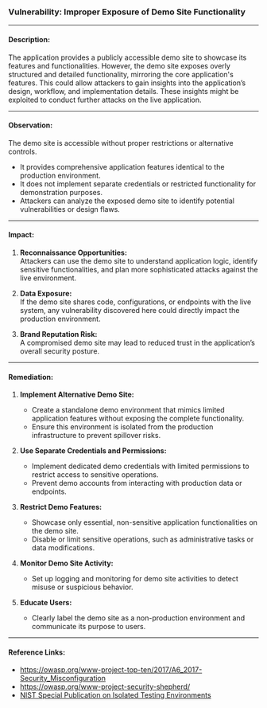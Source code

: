 ### Vulnerability: **Improper Exposure of Demo Site Functionality**

---

#### **Description:**  
The application provides a publicly accessible demo site to showcase its features and functionalities. However, the demo site exposes overly structured and detailed functionality, mirroring the core application's features. This could allow attackers to gain insights into the application’s design, workflow, and implementation details. These insights might be exploited to conduct further attacks on the live application.

---

#### **Observation:**  
The demo site is accessible without proper restrictions or alternative controls.  
- It provides comprehensive application features identical to the production environment.  
- It does not implement separate credentials or restricted functionality for demonstration purposes.  
- Attackers can analyze the exposed demo site to identify potential vulnerabilities or design flaws.  

---

#### **Impact:**  
1. **Reconnaissance Opportunities:**  
   Attackers can use the demo site to understand application logic, identify sensitive functionalities, and plan more sophisticated attacks against the live environment.  

2. **Data Exposure:**  
   If the demo site shares code, configurations, or endpoints with the live system, any vulnerability discovered here could directly impact the production environment.  

3. **Brand Reputation Risk:**  
   A compromised demo site may lead to reduced trust in the application’s overall security posture.  

---

#### **Remediation:**  
1. **Implement Alternative Demo Site:**  
   - Create a standalone demo environment that mimics limited application features without exposing the complete functionality.  
   - Ensure this environment is isolated from the production infrastructure to prevent spillover risks.  

2. **Use Separate Credentials and Permissions:**  
   - Implement dedicated demo credentials with limited permissions to restrict access to sensitive operations.  
   - Prevent demo accounts from interacting with production data or endpoints.  

3. **Restrict Demo Features:**  
   - Showcase only essential, non-sensitive application functionalities on the demo site.  
   - Disable or limit sensitive operations, such as administrative tasks or data modifications.  

4. **Monitor Demo Site Activity:**  
   - Set up logging and monitoring for demo site activities to detect misuse or suspicious behavior.  

5. **Educate Users:**  
   - Clearly label the demo site as a non-production environment and communicate its purpose to users.  

---

#### **Reference Links:**  
- https://owasp.org/www-project-top-ten/2017/A6_2017-Security_Misconfiguration
- https://owasp.org/www-project-security-shepherd/
- [NIST Special Publication on Isolated Testing Environments](https://csrc.nist.gov/publications/)  


